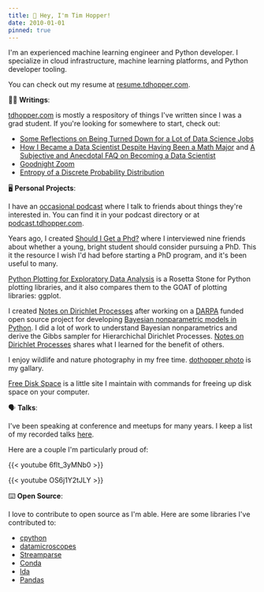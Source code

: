 ```yaml
---
title: 👋 Hey, I'm Tim Hopper! 
date: 2010-01-01
pinned: true
---
```


I'm an experienced machine learning engineer and Python developer. I specialize in cloud infrastructure, machine learning platforms, and Python developer tooling.  

You can check out my resume at [resume.tdhopper.com](https://resume.tdhopper.com). 

✍🏻 **Writings**:

[tdhopper.com](https://tdhopper.com) is mostly a respository of things I've written since I was a grad student. If you're looking for somewhere to start, check out:

* [Some Reflections on Being Turned Down for a Lot of Data Science Jobs](https://tdhopper.com/blog/some-reflections-on-being-turned-down-for-a-lot-of-data-science-jobs/)
* [How I Became a Data Scientist Despite Having Been a Math Major](https://tdhopper.com/blog/how-i-became-a-data-scientist/) and [A Subjective and Anecdotal FAQ on Becoming a Data Scientist](https://tdhopper.com/blog/faq/)
* [Goodnight Zoom](https://tdhopper.com/blog/goodnight-zoom/)
* [Entropy of a Discrete Probability Distribution](https://tdhopper.com/blog/entropy-of-a-discrete-probability-distribution/)
  
🖥️ **Personal Projects**: 

I have an [occasional podcast](https://podcast.tdhopper.com) where I talk to friends about things they're interested in. You can find it in your podcast directory or at [podcast.tdhopper.com](https://podcast.tdhopper.com). 

Years ago, I created [Should I Get a Phd?](https://shouldigetaphd.com) where I interviewed nine friends about whether a young, bright student should consider pursuing a PhD. This it the resource I wish I'd had before starting a PhD program, and it's been useful to many.

[Python Plotting for Exploratory Data Analysis](https://pythonplot.com) is a Rosetta Stone for Python plotting libraries, and it also compares them to the GOAT of plotting libraries: ggplot.

I created [Notes on Dirichlet Processes](https://dp.tdhopper.com) after working on a [DARPA](https://www.darpa.mil) funded open source project for developing [Bayesian nonparametric models in Python](http://datamicroscopes.github.io). I did a lot of work to understand Bayesian nonparametrics and derive the Gibbs sampler for Hierarchichal Dirichlet Processes. [Notes on Dirichlet Processes](https://dp.tdhopper.com) shares what I learned for the benefit of others.

I enjoy wildlife and nature photography in my free time. [dothopper photo](https://photos.tdhopper.com) is my gallary. 

[Free Disk Space](https://freespace.tdhopper.com) is a little site I maintain with commands for freeing up disk space on your computer.   

🗣️ **Talks**:

I've been speaking at conference and meetups for many years. I keep a list of my recorded talks [here](http://tdhopper.com/talks/). 

Here are a couple I'm particularly proud of: 

{{< youtube 6flt_3yMNb0 >}}

{{< youtube OS6j1Y2tJLY >}}

⌨️ **Open Source**: 

I love to contribute to open source as I'm able. Here are some libraries I've contributed to: 

* [cpython](https://github.com/python/cpython/commits?author=tdhopper)
* [datamicroscopes](https://datamicroscopes.github.io/)
* [Streamparse](https://github.com/parsely/streamparse/commits?author=tdhopper)
* [Conda](https://github.com/conda/conda/commits?author=tdhopper)
* [lda](https://github.com/ariddell/lda/commits?author=tdhopper)
* [Pandas](https://github.com/pandas-dev/pandas/commits?author=tdhopper)

